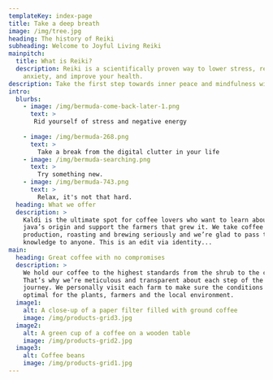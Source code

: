 ```yaml
---
templateKey: index-page
title: Take a deep breath
image: /img/tree.jpg
heading: The history of Reiki
subheading: Welcome to Joyful Living Reiki
mainpitch:
  title: What is Reiki?
  description: Reiki is a scientifically proven way to lower stress, relieve pain,
    anxiety, and improve your health.
description: Take the first step towards inner peace and mindfulness with Joyful Living Reiki. Reiki is a subtle yet powerful energy healing technique. It works by relieving stress, balancing your body's energy, and awakening your own ability to heal on all levels. It can be provided with a light touch, from across the room or from another part of the world. 
intro:
  blurbs:
    - image: /img/bermuda-come-back-later-1.png
      text: >
       Rid yourself of stress and negative energy
        
    - image: /img/bermuda-268.png
      text: >
        Take a break from the digital clutter in your life
    - image: /img/bermuda-searching.png
      text: >
        Try something new.
    - image: /img/bermuda-743.png
      text: >
        Relax, it's not that hard.
  heading: What we offer
  description: >
    Kaldi is the ultimate spot for coffee lovers who want to learn about their
    java’s origin and support the farmers that grew it. We take coffee
    production, roasting and brewing seriously and we’re glad to pass that
    knowledge to anyone. This is an edit via identity...
main:
  heading: Great coffee with no compromises
  description: >
    We hold our coffee to the highest standards from the shrub to the cup.
    That’s why we’re meticulous and transparent about each step of the coffee’s
    journey. We personally visit each farm to make sure the conditions are
    optimal for the plants, farmers and the local environment.
  image1:
    alt: A close-up of a paper filter filled with ground coffee
    image: /img/products-grid3.jpg
  image2:
    alt: A green cup of a coffee on a wooden table
    image: /img/products-grid2.jpg
  image3:
    alt: Coffee beans
    image: /img/products-grid1.jpg
---
```

